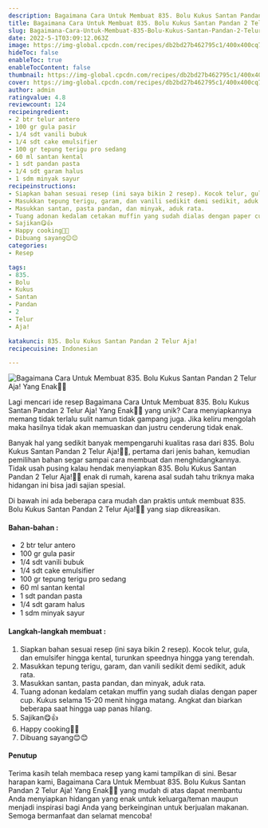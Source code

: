 ```yaml
---
description: Bagaimana Cara Untuk Membuat 835. Bolu Kukus Santan Pandan 2 Telur Aja! Yang Enak"
title: Bagaimana Cara Untuk Membuat 835. Bolu Kukus Santan Pandan 2 Telur Aja! Yang Enak
slug: Bagaimana-Cara-Untuk-Membuat-835-Bolu-Kukus-Santan-Pandan-2-Telur-Aja%21-Yang-Enak
date: 2022-5-1T03:09:12.063Z
image: https://img-global.cpcdn.com/recipes/db2bd27b462795c1/400x400cq70/photo.jpg
hideToc: false
enableToc: true
enableTocContent: false
thumbnail: https://img-global.cpcdn.com/recipes/db2bd27b462795c1/400x400cq70/photo.jpg
cover: https://img-global.cpcdn.com/recipes/db2bd27b462795c1/400x400cq70/photo.jpg
author: admin
ratingvalue: 4.8
reviewcount: 124
recipeingredient:
- 2 btr telur antero
- 100 gr gula pasir
- 1/4 sdt vanili bubuk
- 1/4 sdt cake emulsifier
- 100 gr tepung terigu pro sedang
- 60 ml santan kental
- 1 sdt pandan pasta
- 1/4 sdt garam halus
- 1 sdm minyak sayur
recipeinstructions:
- Siapkan bahan sesuai resep (ini saya bikin 2 resep). Kocok telur, gula, dan emulsifer hingga kental, turunkan speednya hingga yang terendah.
- Masukkan tepung terigu, garam, dan vanili sedikit demi sedikit, aduk rata.
- Masukkan santan, pasta pandan, dan minyak, aduk rata.
- Tuang adonan kedalam cetakan muffin yang sudah dialas dengan paper cup. Kukus selama 15-20 menit hingga matang. Angkat dan biarkan beberapa saat hingga uap panas hilang.
- Sajikan😋👍
- Happy cooking🥰🌹
- Dibuang sayang😊😊
categories:
- Resep

tags:
- 835.
- Bolu
- Kukus
- Santan
- Pandan
- 2
- Telur
- Aja!

katakunci: 835. Bolu Kukus Santan Pandan 2 Telur Aja!
recipecuisine: Indonesian

---
```


![Bagaimana Cara Untuk Membuat 835. Bolu Kukus Santan Pandan 2 Telur Aja! Yang Enak👩‍🍳](https://img-global.cpcdn.com/recipes/db2bd27b462795c1/400x400cq70/photo.jpg)

Lagi mencari ide resep Bagaimana Cara Untuk Membuat 835. Bolu Kukus Santan Pandan 2 Telur Aja! Yang Enak👩‍🍳 yang unik? Cara menyiapkannya memang tidak terlalu sulit namun tidak gampang juga. Jika keliru mengolah maka hasilnya tidak akan memuaskan dan justru cenderung tidak enak.

Banyak hal yang sedikit banyak mempengaruhi kualitas rasa dari 835. Bolu Kukus Santan Pandan 2 Telur Aja!👩‍🍳, pertama dari jenis bahan, kemudian pemilihan bahan segar sampai cara membuat dan menghidangkannya. Tidak usah pusing kalau hendak menyiapkan 835. Bolu Kukus Santan Pandan 2 Telur Aja!👩‍🍳 enak di rumah, karena asal sudah tahu triknya maka hidangan ini bisa jadi sajian spesial.

Di bawah ini ada beberapa cara mudah dan praktis untuk membuat 835. Bolu Kukus Santan Pandan 2 Telur Aja!👩‍🍳 yang siap dikreasikan.

<!--inarticleads1-->

#### Bahan-bahan :

- 2 btr telur antero
- 100 gr gula pasir
- 1/4 sdt vanili bubuk
- 1/4 sdt cake emulsifier
- 100 gr tepung terigu pro sedang
- 60 ml santan kental
- 1 sdt pandan pasta
- 1/4 sdt garam halus
- 1 sdm minyak sayur

<!--inarticleads2-->

#### Langkah-langkah membuat :

1. Siapkan bahan sesuai resep (ini saya bikin 2 resep). Kocok telur, gula, dan emulsifer hingga kental, turunkan speednya hingga yang terendah.
1. Masukkan tepung terigu, garam, dan vanili sedikit demi sedikit, aduk rata.
1. Masukkan santan, pasta pandan, dan minyak, aduk rata.
1. Tuang adonan kedalam cetakan muffin yang sudah dialas dengan paper cup. Kukus selama 15-20 menit hingga matang. Angkat dan biarkan beberapa saat hingga uap panas hilang.
1. Sajikan😋👍
1. Happy cooking🥰🌹
1. Dibuang sayang😊😊

#### Penutup

Terima kasih telah membaca resep yang kami tampilkan di sini. Besar harapan kami, Bagaimana Cara Untuk Membuat 835. Bolu Kukus Santan Pandan 2 Telur Aja! Yang Enak👩‍🍳 yang mudah di atas dapat membantu Anda menyiapkan hidangan yang enak untuk keluarga/teman maupun menjadi inspirasi bagi Anda yang berkeinginan untuk berjualan makanan. Semoga bermanfaat dan selamat mencoba!